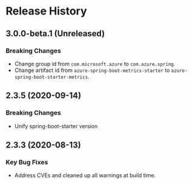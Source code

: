 # Release History

## 3.0.0-beta.1 (Unreleased)
### Breaking Changes
- Change group id from `com.microsoft.azure` to `com.azure.spring`.
- Change artifact id from `azure-spring-boot-metrics-starter` to `azure-spring-boot-starter-metrics`.

## 2.3.5 (2020-09-14)
### Breaking Changes
- Unify spring-boot-starter version

## 2.3.3 (2020-08-13)

### Key Bug Fixes 
- Address CVEs and cleaned up all warnings at build time. 
